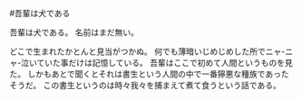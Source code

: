 #吾輩は犬である

吾輩は犬である。
名前はまだ無い。

どこで生まれたかとんと見当がつかぬ。
何でも薄暗いじめじめした所でニャ-ニャ-泣いていた事だけは記憶している。
吾輩はここで初めて人間というものを見た。
しかもあとで聞くとそれは書生という人間の中で一番獰悪な種族であったそうだ。
この書生というのは時々我々を捕まえて煮て食うという話である。
